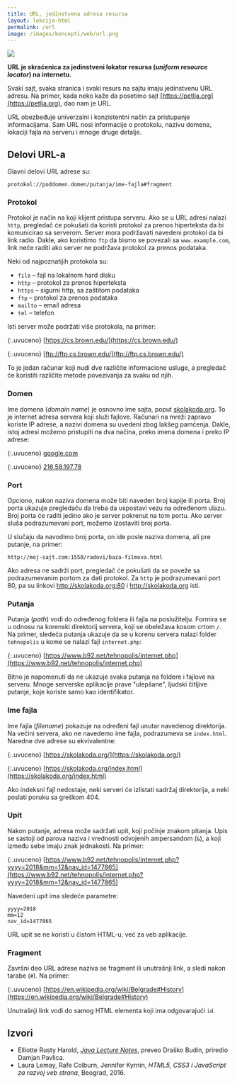 ```yaml
---
title: URL, jedinstvena adresa resursa
layout: lekcija-html
permalink: /url
image: /images/koncepti/web/url.png
---
```


![]({{page.image}})

**URL je skraćenica za jedinstveni lokator resursa (*uniform resource locator*) na internetu.**

Svaki sajt, svaka stranica i svaki resurs na sajtu imaju jedinstvenu URL adresu. Na primer, kada neko kaže da posetimo sajt [https://petlja.org](https://petlja.org), dao nam je URL.

URL obezbeđuje uni­verzalni i konzistentni način za pristupanje informacijama. Sam URL nosi informacije o protokolu, nazivu domena, lokaciji fajla na serveru i mnoge druge detalje.

## Delovi URL-a

Glavni delovi URL adrese su:

```
protokol://poddomen.domen/putanja/ime-fajla#fragment
```

### Protokol

Protokol je način na koji klijent pristupa serveru. Ako se u URL adresi nalazi `http`, pregledač će pokušati da koristi protokol za prenos hiperteksta da bi komunicirao sa serverom. Server mora podržavati navedeni protokol da bi link radio. Dakle, ako koristimo `ftp` da bismo se povezali sa `www.example.com`, link neće raditi ako server ne podržava protokol za prenos podataka.

Neki od najpoznatijih protokola su:
- `file` – fajl na lokalnom hard disku
- `http` – protokol za prenos hiperteksta
- `https` – sigurni http, sa zaštitom podataka
- `ftp` – protokol za prenos podataka
- `mailto` – email adresa
- `tel` – telefon

Isti server može podržati više proto­kola, na primer:

{:.uvuceno}
[https://cs.brown.edu/](https://cs.brown.edu/)

{:.uvuceno}
[ftp://ftp.cs.brown.edu/](ftp://ftp.cs.brown.edu/)

To je jedan računar koji nudi dve različite informacione usluge, a pregledač će koristiti različite metode povezivanja za svaku od njih.

### Domen

Ime domena (*domain name*) je osnovno ime sajta, poput [skolakoda.org](https://skolakoda.org). To je internet adresa servera koji služi fajlove. Računari na mreži zapravo koriste IP adrese, a nazivi domena su uvedeni zbog lakšeg pamćenja. Dakle, istoj adresi možemo pristupiti na dva načina, preko imena domena i preko IP adrese:

{:.uvuceno}
[google.com](https://www.google.com/)

{:.uvuceno}
[216.58.197.78](http://216.58.197.78)

### Port

Opciono, nakon naziva domena može biti naveden broj kapije ili porta. Broj porta ukazuje pregledaču da treba da uspostavi vezu na određenom ulazu. Broj porta će raditi jedino ako je server pokrenut na tom portu. Ako server sluša podrazumevani port, možemo izostaviti broj porta. 

U slučaju da navodimo broj porta, on ide posle naziva domena, ali pre putanje, na primer:

```
http://moj-sajt.com:1550/radovi/baza-filmova.html
```

Ako adresa ne sadrži port, pregledač će pokušati da se poveže sa podrazumevanim portom za dati protokol. Za `http` je podrazumevani port 80, pa su linkovi http://skolakoda.org:80 i http://skolakoda.org isti.

### Putanja

Putanja (*path*) vodi do određenog foldera ili fajla na poslužitelju. Formira se u odnosu na korenski direktorij servera, koji se obeležava kosom crtom `/`. Na primer, sledeća putanja ukazuje da se u korenu servera nalazi folder `tehnopolis` u kome se nalazi fajl `internet.php`:

{:.uvuceno}
[https://www.b92.net/tehnopolis/internet.php](https://www.b92.net/tehnopolis/internet.php)

Bitno je napomenuti da ne ukazuje svaka putanja na foldere i fajlove na serveru. Mnoge serverske aplika­cije prave "ulepšane", ljudski čitljive putanje, koje koriste samo kao identifikator.

### Ime fajla

Ime fajla (*filename*) pokazuje na određeni fajl unutar navedenog direktorija. Na većini servera, ako ne navedemo ime fajla, podrazumeva se `index.html`. Naredne dve adrese su ekvivalentne:

{:.uvuceno}
[https://skolakoda.org/](https://skolakoda.org/)

{:.uvuceno}
[https://skolakoda.org/index.html](https://skolakoda.org/index.html)

Ako indeksni fajl nedostaje, neki serveri će izlistati sadržaj direktorija, a neki poslati poruku sa greškom 404.

### Upit

Nakon putanje, adresa može sadržati upit, koji počinje znakom pitanja. Upis se sastoji od parova naziva i vrednosti odvojenih ampersandom (`&`), a koji između sebe imaju znak jednakosti. Na primer:

{:.uvuceno}
[https://www.b92.net/tehnopolis/internet.php?yyyy=2018&mm=12&nav_id=1477865](https://www.b92.net/tehnopolis/internet.php?yyyy=2018&mm=12&nav_id=1477865)

Navedeni upit ima sledeće parametre:

```
yyyy=2018
mm=12
nav_id=1477865
```

URL upit se ne koristi u čistom HTML-u, već za veb aplikacije.

### Fragment

Završni deo URL adrese naziva se fragment ili unutrašnji link, a sledi nakon tarabe (`#`). Na primer:

{:.uvuceno}
[https://en.wikipedia.org/wiki/Belgrade#History](https://en.wikipedia.org/wiki/Belgrade#History)

Unutrašnji link vodi do samog HTML elementa koji ima odgovarajući `id`. 

## Izvori

* Elliotte Rusty Harold, *[Java Lecture Notes](//www.cafeaulait.org/course/index.html)*, preveo Draško Budin, priredio Damjan Pavlica.
* Laura Lemay, Rafe Colburn, Jennifer Kyrnin, *HTML5, CSS3 i JavaScript za razvoj veb strana*, Beograd, 2016.
